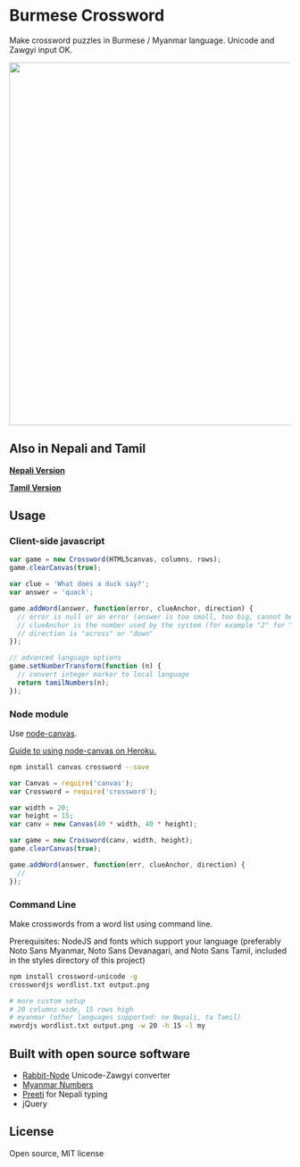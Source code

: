 # Burmese Crossword

Make crossword puzzles in Burmese / Myanmar language. Unicode and Zawgyi input OK.

<img src="http://i.imgur.com/LCKxGpu.png" width="650"/>

## Also in Nepali and Tamil

<strong><a href="http://mapmeld.github.io/crossword-unicode/nepali.html">Nepali Version</a></strong>

<strong><a href="http://mapmeld.github.io/crossword-unicode/tamil.html">Tamil Version</a></strong>

## Usage

### Client-side javascript

```javascript
var game = new Crossword(HTML5canvas, columns, rows);
game.clearCanvas(true);

var clue = 'What does a duck say?';
var answer = 'quack';

game.addWord(answer, function(error, clueAnchor, direction) {
  // error is null or an error (answer is too small, too big, cannot be placed etc)
  // clueAnchor is the number used by the system (for example "2" for "2 across")
  // direction is "across" or "down"
});

// advanced language options
game.setNumberTransform(function (n) {
  // convert integer marker to local language
  return tamilNumbers(n);
});
```

### Node module

Use <a href="https://github.com/Automattic/node-canvas/">node-canvas</a>.

<a href="https://github.com/Automattic/node-canvas/wiki/Installation-on-Heroku">Guide to using node-canvas on Heroku.</a>

```bash
npm install canvas crossword --save
```

```javascript
var Canvas = require('canvas');
var Crossword = require('crossword');

var width = 20;
var height = 15;
var canv = new Canvas(40 * width, 40 * height);

var game = new Crossword(canv, width, height);
game.clearCanvas(true);

game.addWord(answer, function(err, clueAnchor, direction) {
  //
});
```

### Command Line

Make crosswords from a word list using command line.

Prerequisites: NodeJS and fonts which support your language (preferably Noto Sans Myanmar, Noto Sans Devanagari,
  and Noto Sans Tamil, included in the styles directory of this project)

```bash
npm install crossword-unicode -g
crosswordjs wordlist.txt output.png

# more custom setup
# 20 columns wide, 15 rows high
# myanmar (other languages supported: ne Nepali, ta Tamil)
xwordjs wordlist.txt output.png -w 20 -h 15 -l my
```

## Built with open source software

* <a href="https://github.com/Rabbit-Converter/Rabbit-Node">Rabbit-Node</a> Unicode-Zawgyi converter
* <a href="https://github.com/mapmeld/myanmar-numbers-js">Myanmar Numbers</a>
* <a href="https://github.com/mapmeld/preeti">Preeti</a> for Nepali typing
* jQuery

## License

Open source, MIT license
